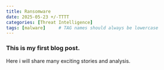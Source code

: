```yaml
---
title: Ransomware
date: 2025-05-23 +/-TTTT
categories: [Threat Intelligence]
tags: [malware]     # TAG names should always be lowercase
---
```


### This is my first blog post.

Here i will share many exciting stories and analysis.